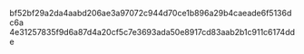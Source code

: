 bf52bf29a2da4aabd206ae3a97072c944d70ce1b896a29b4caeade6f5136dc6a
4e31257835f9d6a87d4a20cf5c7e3693ada50e8917cd83aab2b1c911c6174dde
